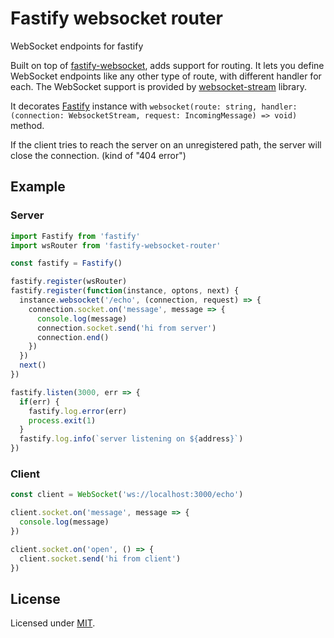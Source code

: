 # Fastify websocket router
WebSocket endpoints for fastify

Built on top of [fastify-websocket](https://github.com/fastify/fastify-websocket/), adds support for routing. It lets you define WebSocket endpoints like any other type of route, with different handler for each. The WebSocket support is provided by [websocket-stream](https://github.com/maxogden/websocket-stream) library.

It decorates [Fastify](https://github.com/fastify/fastify) instance with `websocket(route: string, handler: (connection: WebsocketStream, request: IncomingMessage) => void)` method.

If the client tries to reach the server on an unregistered path, the server will close the connection. (kind of "404 error")

## Example

### Server
```typescript
import Fastify from 'fastify'
import wsRouter from 'fastify-websocket-router'

const fastify = Fastify()

fastify.register(wsRouter)
fastify.register(function(instance, optons, next) {
  instance.websocket('/echo', (connection, request) => {
    connection.socket.on('message', message => {
      console.log(message)
      connection.socket.send('hi from server')
      connection.end()
    })
  })
  next()
})

fastify.listen(3000, err => {
  if(err) {
    fastify.log.error(err)
    process.exit(1)
  }
  fastify.log.info(`server listening on ${address}`)
})
```

### Client
```typescript
const client = WebSocket('ws://localhost:3000/echo')

client.socket.on('message', message => {
  console.log(message)
})

client.socket.on('open', () => {
  client.socket.send('hi from client')
})
```

## License

Licensed under [MIT](./LICENSE).
